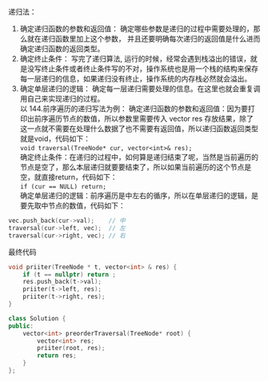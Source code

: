 递归法：  
1. 确定递归函数的参数和返回值： 确定哪些参数是递归的过程中需要处理的，那么就在递归函数里加上这个参数， 并且还要明确每次递归的返回值是什么进而确定递归函数的返回类型。  
2. 确定终止条件： 写完了递归算法, 运行的时候，经常会遇到栈溢出的错误，就是没写终止条件或者终止条件写的不对，操作系统也是用一个栈的结构来保存每一层递归的信息，如果递归没有终止，操作系统的内存栈必然就会溢出。  
3. 确定单层递归的逻辑： 确定每一层递归需要处理的信息。在这里也就会重复调用自己来实现递归的过程。  
以 144.前序遍历的递归写法为例：
确定递归函数的参数和返回值：因为要打印出前序遍历节点的数值，所以参数里需要传入 vector res 存放结果，除了这一点就不需要在处理什么数据了也不需要有返回值，所以递归函数返回类型就是void，代码如下：  
`void traversal(TreeNode* cur, vector<int>& res);`  
确定终止条件：在递归的过程中，如何算是递归结束了呢，当然是当前遍历的节点是空了，那么本层递归就要要结束了，所以如果当前遍历的这个节点是空，就直接return，代码如下：  
`if (cur == NULL) return;`  
确定单层递归的逻辑：前序遍历是中左右的循序，所以在单层递归的逻辑，是要先取中节点的数值，代码如下：  
```cpp
vec.push_back(cur->val);    // 中
traversal(cur->left, vec);  // 左
traversal(cur->right, vec); // 右
```
最终代码  
```cpp
void priiter(TreeNode * t, vector<int> & res) {
    if (t == nullptr) return ;
    res.push_back(t->val);
    priiter(t->left, res);
    priiter(t->right, res);
}

class Solution {
public:
    vector<int> preorderTraversal(TreeNode* root) {
        vector<int> res;
        priiter(root, res);
        return res;
    }
};
```
